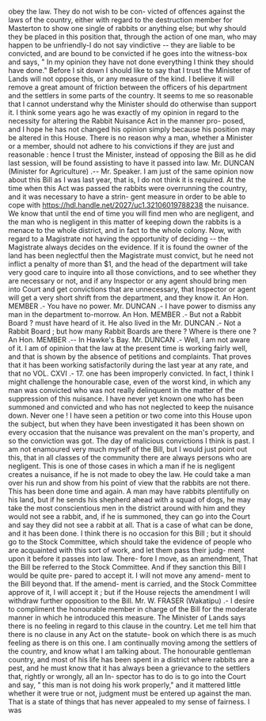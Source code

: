 obey the law. They do not wish to be con- victed of offences against the laws of the country, either with regard to the destruction member for Masterton to show one single of rabbits or anything else; but why should they be placed in this position that, through the action of one man, who may happen to be unfriendly-I do not say vindictive -- they are liable to be convicted, and are bound to be convicted if he goes into the witness-box and says, " In my opinion they have not done everything I think they should have done." Before I sit down I should like to say that I trust the Minister of Lands will not oppose this, or any measure of the kind. I believe it will remove a great amount of friction between the officers of his department and the settlers in some parts of the country. It seems to me so reasonable that I cannot understand why the Minister should do otherwise than support it. I think some years ago he was exactly of my opinion in regard to the necessity for altering the Rabbit Nuisance Act in the manner pro- posed, and I hope he has not changed his opinion simply because his position may be altered in this House. There is no reason why a man, whether a Minister or a member, should not adhere to his convictions if they are just and reasonable : hence I trust the Minister, instead of opposing the Bill as he did last session, will be found assisting to have it passed into law. Mr. DUNCAN (Minister for Agriculture) .-- Mr. Speaker. I am just of the same opinion now about this Bill as I was last year, that is, I do not think it is required. At the time when this Act was passed the rabbits were overrunning the country, and it was necessary to have a strin- gent measure in order to be able to cope with https://hdl.handle.net/2027/uc1.32106019788238 the nuisance. We know that until the end of time you will find men who are negligent, and the man who is negligent in this matter of keeping down the rabbits is a menace to the whole district, and in fact to the whole colony. Now, with regard to a Magistrate not having the opportunity of deciding -- the Magistrate always decides on the evidence. If it is found the owner of the land has been neglectful then the Magistrate must convict, but he need not inflict a penalty of more than $1, and the head of the department will take very good care to inquire into all those convictions, and to see whether they are necessary or not, and if any Inspector or any agent should bring men into Court and get convictions that are unnecessary, that Inspector or agent will get a very short shrift from the department, and they know it. An Hon. MEMBER .- You have no power. Mr. DUNCAN .- I have power to dismiss any man in the department to-morrow. An Hon. MEMBER .- But not a Rabbit Board ? must have heard of it. He also lived in the Mr. DUNCAN .- Not a Rabbit Board ; but how many Rabbit Boards are there ? Where is there one ? An Hon. MEMBER .-- In Hawke's Bay. Mr. DUNCAN .- Well, I am not aware of it. I am of opinion that the law at the present time is working fairly well, and that is shown by the absence of petitions and complaints. That proves that it has been working satisfactorily during the last year at any rate, and that no VOL. CXVI .- 17. one has been improperly convicted. In fact, I think I might challenge the honourable case, even of the worst kind, in which any man was convicted who was not really delinquent in the matter of the suppression of this nuisance. I have never yet known one who has been summoned and convicted and who has not neglected to keep the nuisance down. Never one ! I have seen a petition or two come into this House upon the subject, but when they have been investigated it has been shown on every occasion that the nuisance was prevalent on the man's property, and so the conviction was got. The day of malicious convictions I think is past. I am not enamoured very much myself of the Bill, but I would just point out this, that in all classes of the community there are always persons who are negligent. This is one of those cases in which a man if he is negligent creates a nuisance, if he is not made to obey the law. He could take a man over his run and show from his point of view that the rabbits are not there. This has been done time and again. A man may have rabbits plentifully on his land, but if he sends his shepherd ahead with a squad of dogs, he may take the most conscientious men in the district around with him and they would not see a rabbit, and, if he is summoned, they can go into the Court and say they did not see a rabbit at all. That is a case of what can be done, and it has been done. I think there is no occasion for this Bill ; but it should go to the Stock Committee, which should take the evidence of people who are acquainted with this sort of work, and let them pass their judg- ment upon it before it passes into law. There- fore I move, as an amendment, That the Bill be referred to the Stock Committee. And if they sanction this Bill I would be quite pre- pared to accept it. I will not move any amend- ment to the Bill beyond that. If the amend- ment is carried, and the Stock Committee approve of it, I will accept it ; but if the House rejects the amendment I will withdraw further opposition to the Bill. Mr. W. FRASER (Wakatipu) .- I desire to compliment the honourable member in charge of the Bill for the moderate manner in which he introduced this measure. The Minister of Lands says there is no feeling in regard to this clause in the country. Let me tell him that there is no clause in any Act on the statute- book on which there is as much feeling as there is on this one. I am continually moving among the settlers of the country, and know what I am talking about. The honourable gentleman country, and most of his life has been spent in a district where rabbits are a pest, and he must know that it has always been a grievance to the settlers that, rightly or wrongly, all an In- spector has to do is to go into the Court and say, " this man is not doing his work properly," and it mattered little whether it were true or not, judgment must be entered up against the man. That is a state of things that has never appealed to my sense of fairness. I was 